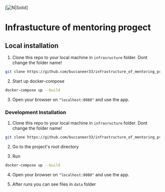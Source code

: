 [![N|Solid](https://www.google.com/url?sa=i&rct=j&q=&esrc=s&source=images&cd=&cad=rja&uact=8&ved=2ahUKEwjU-8nh_cThAhXrtYsKHZyRCmoQjRx6BAgBEAU&url=https%3A%2F%2Fwww.theverge.com%2Fcircuitbreaker%2F2018%2F5%2F25%2F17386716%2Fdocker-kubernetes-containers-explained&psig=AOvVaw1LBQTz7Xb_OYzeBuR7cPH_&ust=1554967018544934)]

# Infrastucture of mentoring progect

## Local installation

1.  Clone this repo to your local machine in `infrasructure` folder. Dont change the folder name!

```sh
git clone https://github.com/buccaneer33/infrastructure_of_mentoring_project.git
```

2.  Start up docker-compose

```sh
docker-compose up --build
```
3. Open your browser on `"localhost:8080"` and use the app.

### Development Installation

1.  Clone this repo to your local machine in `infrasructure` folder. Dont change the folder name!

```sh
git clone https://github.com/buccaneer33/infrastructure_of_mentoring_project.git -b development
```

2.  Go to the project's root directory

3.  Run

```sh
docker-compose up --build
```

4.  Open your browser on `"localhost:8080"` and use the app.

5. After runs you can see files in `data` folder

